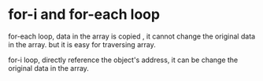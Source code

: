 # for-i and for-each loop

for-each loop, data in the array is copied ,
it cannot change the original data in the array.
but it is easy for traversing array.

for-i loop, directly reference the object's address, it can be change the original data in the array.


